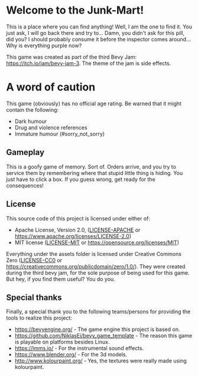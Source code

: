 # Welcome to the Junk-Mart!

This is a place where you can find anything! Well, I am the one to find it. You just ask, I will go back there and try to... Damn, you didn't ask for this pill, did you? I should probably consume it before the inspector comes around... Why is everything purple now?

This game was created as part of the third Bevy Jam: https://itch.io/jam/bevy-jam-3. The theme of the jam is side effects.

# A word of caution

This game (obviously) has no official age rating. Be warned that it might contain the following:

- Dark humour
- Drug and violence references
- Immature humour (#sorry_not_sorry)

## Gameplay

This is a goofy game of memory. Sort of. Orders arrive, and you try to service them by remembering where that stupid little thing is hiding. You just have to click a box. If you guess wrong, get ready for the consequences!

## License

This source code of this project is licensed under either of:

 * Apache License, Version 2.0, ([LICENSE-APACHE](LICENSE-APACHE) or
   https://www.apache.org/licenses/LICENSE-2.0)
 * MIT license ([LICENSE-MIT](LICENSE-MIT) or
   https://opensource.org/licenses/MIT)

Everything under the assets folder is licensed under Creative Commons Zero ([LICENSE-CC0](LICENSE-CC0) or https://creativecommons.org/publicdomain/zero/1.0/). They were created during the third bevy jam, for the sole purpose of being used for this game. But hey, if you find them useful? You do you.

## Special thanks

Finally, a special thank you to the following teams/persons for providing the tools to realize this project:

* https://bevyengine.org/ - The game engine this project is based on.
* https://github.com/NiklasEi/bevy_game_template - The reason this game is playable on platforms besides Linux.
* https://lmms.io/ - For the instrumental sound effects.
* https://www.blender.org/ - For the 3d models.
* http://www.kolourpaint.org/ - Yes, the textures were really made using kolourpaint.
